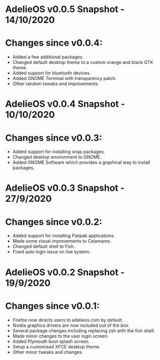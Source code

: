 # AdelieOS v0.0.5 Snapshot - 14/10/2020

# Changes since v0.0.4:

- Added a few additional packages.
- Changed default desktop theme to a custom orange and black GTK theme.
- Added support for bluetooth devices.
- Added GNOME Terminal with transparency patch.
- Other random tweaks and improvements.

# AdelieOS v0.0.4 Snapshot - 10/10/2020 

# Changes since v0.0.3:

- Added support for installing snap packages.
- Changed desktop environment to GNOME.
- Added GNOME Software which provides a graphical way to install packages.

# AdelieOS v0.0.3 Snapshot - 27/9/2020

# Changes since v0.0.2:

- Added support for installing Flatpak applications.
- Made some visual improvements to Calamares.
- Changed default shell to Fish.
- Fixed auto login issue on live system.

# AdelieOS v0.0.2 Snapshot - 19/9/2020

# Changes since v0.0.1:

- Firefox now directs users to adelieos.com by default.
- Nvidia graphics drivers are now included out of the box.
- Several package changes including replacing zsh with the fish shell.
- Made minor changes to the user login screen.
- Added Plymouth boot splash screen.
- Setup a customised XFCE desktop theme.
- Other minor tweaks and changes.
